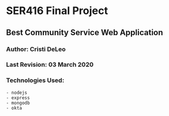 # SER416 Final Project
## Best Community Service Web Application

### Author: Cristi DeLeo
### Last Revision: 03 March 2020

### Technologies Used:
	- nodejs
	- express
	- mongodb
	- okta
